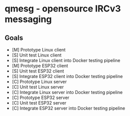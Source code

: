 # qmesg - opensource IRCv3 messaging
## Goals
- [M] Prototype Linux client
- [S] Unit test Linux client
- [S] Integrate Linux client into Docker testing pipeline
- [M] Prototype ESP32 client
- [S] Unit test ESP32 client
- [S] Integrate ESP32 client into Docker testing pipeline
- [C] Prototype Linux server
- [C] Unit test Linux server
- [C] Integrate Linux server into Docker testing pipeline
- [C] Prototype ESP32 server
- [C] Unit test ESP32 server
- [C] Integrate ESP32 server into Docker testing pipeline
